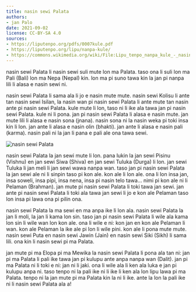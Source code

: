 ```yaml
---
title: nasin sewi Palata
authors:
- jan Palo
date: 2021-09-02
license: CC-BY-SA 4.0
sources:
- https://liputenpo.org/pdfs/0007kule.pdf
- https://liputenpo.org/lipu/nanpa-kule/
- https://commons.wikimedia.org/wiki/File:Lipu_tenpo_nanpa_kule_-_nasin_sewi_Palata.png
---
```


nasin sewi Palata li nasin sewi suli mute lon ma Palata. taso ona li suli lon ma Pali (Bali) lon ma Nepa (Nepal) kin. lon ma pi suno tawa kin la jan pi nanpa lili li alasa e nasin sewi ni.

nasin sewi Palata li sama ala li jo e nasin mute mute. nasin sewi Kolisu li ante tan nasin sewi Isilan, la nasin wan pi nasin sewi Palata li ante mute tan nasin ante pi nasin sewi Palata. kule mute li lon, taso ni li ike ala tawa jan pi nasin sewi Palata. kule ni li pona. jan pi nasin sewi Palata li alasa e nasin mute. jan mute lili li alasa e nasin sona (jnana). nasin sona ni la nasin weka pi toki insa kin li lon. jan ante li alasa e nasin olin (bhakti). jan ante li alasa e nasin pali (karma). nasin pali ni la jan li pana e pali ale ona tawa sewi.

![nasin sewi Palata](https://upload.wikimedia.org/wikipedia/commons/a/a6/Lipu_tenpo_nanpa_kule_-_nasin_sewi_Palata.png)

nasin sewi Palata la jan sewi mute li lon. pana lukin la jan sewi Pisinu (Vishnu) en jan sewi Siwa (Shiva) en jan sewi Tuluka (Durga) li lon. jan sewi Tuluka li jan meli li jan sewi wawa nanpa wan. taso jan pi nasin sewi Palata la jan sewi ale ni li sinpin taso pi kon ale. kon ale li lon ale. ona li lon insa jan, insa soweli, insa pipi, insa nena, insa pi nasin telo tawa… nimi pi kon ale ni li Pelaman (Brahman). jan mute pi nasin sewi Palata li toki tawa jan sewi. jan ante pi nasin sewi Palata li toki ala tawa jan sewi li jo e kon ale Pelaman taso lon insa pi lawa ona pi pilin ona.

nasin sewi Palata la ma sewi en ma anpa ike li lon ala. nasin sewi Palata la jan li moli, la jan li kama lon sin. taso jan pi nasin sewi Palata li wile ala kama lon sin li wile wan lon kon ale. ona li wile e ni: kon jan en kon ale Pelaman li wan. kon ale Pelaman la ike ale pi lon li wile pini. kon ale li pona mute mute. nasin sewi Puta en nasin sewi Jawin (Jain) en nasin sewi Siki (Sikh) li sama lili. ona kin li nasin sewi pi ma Palata.

jan mute pi ma Elopa pi ma Mewika la nasin sewi Palata li pona ala tan ni: jan pi ma Palata li pali ike tawa jan pi kulupu ante anpa nanpa wan (Dalit). jan pi ma Palata ni li toki e ni: jan ni li jaki. ona li wile ala li ken ala luka e jan pi kulupu anpa ni. taso tenpo ni la pali ike ni li ike li ken ala lon lipu lawa pi ma Palata. tenpo ni la jan mute pi ma Palata kin la ni li ike. ante la lon la pali ike ni li nasin sewi Palata ala a!